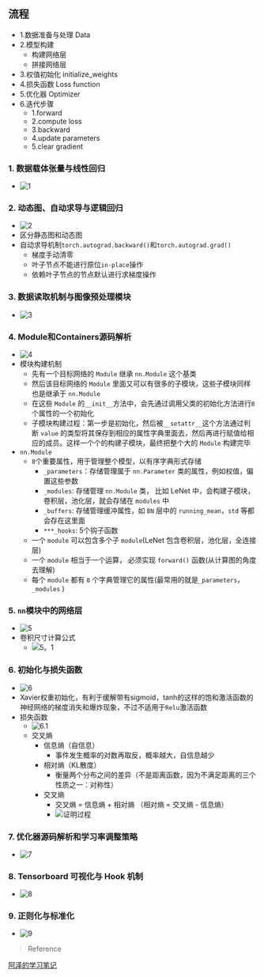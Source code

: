 ## 流程
- 1.数据准备与处理 Data
- 2.模型构建
    - 构建网络层
    - 拼接网络层
- 3.权值初始化 initialize_weights
- 4.损失函数 Loss function
- 5.优化器 Optimizer
- 6.迭代步骤
    - 1.forward
    - 2.compute loss
    - 3.backward
    - 4.update parameters
    - 5.clear gradient

### 1. 数据载体张量与线性回归
- ![1](pics/chp1.png)

### 2. 动态图、自动求导与逻辑回归
- ![2](pics/chp2.png)
- 区分静态图和动态图
- 自动求导机制`torch.autograd.backward()`和`torch.autograd.grad()`
    - 梯度手动清零
    - 叶子节点不能进行原位`in-place`操作
    - 依赖叶子节点的节点默认进行求梯度操作
    
### 3. 数据读取机制与图像预处理模块
- ![3](pics/chp3.png)

### 4. Module和Containers源码解析
- ![4](pics/chp4.png)
- 模块构建机制
    - 先有一个目标网络的 `Module` 继承 `nn.Module` 这个基类
    - 然后该目标网络的 `Module` 里面又可以有很多的子模块，这些子模块同样也是继承于 `nn.Module`
    - 在这些 `Module` 的`__init__`方法中，会先通过调用父类的初始化方法进行`8`个属性的一个初始化
    - 子模块构建过程：第一步是初始化，然后被`__setattr__`这个方法通过判断 `value` 的类型将其保存到相应的属性字典里面去，然后再进行赋值给相应的成员。这样一个个的构建子模块，最终把整个大的 `Module` 构建完毕
- `nn.Module`
    - `8`个重要属性，用于管理整个模型，以有序字典形式存储
        - `_parameters`：存储管理属于 `nn.Parameter` 类的属性，例如权值，偏置这些参数
        - `_modules`: 存储管理 `nn.Module` 类， 比如 LeNet 中，会构建子模块，卷积层，池化层，就会存储在 `modules` 中
        - `_buffers`: 存储管理缓冲属性，如 `BN` 层中的 `running_mean`，`std` 等都会存在这里面
        - `***_hooks`: 5个钩子函数
    - 一个 `module` 可以包含多个子 `module`(LeNet 包含卷积层，池化层，全连接层)
    - 一个 `module` 相当于一个运算， 必须实现 `forward()` 函数(从计算图的角度去理解)
    - 每个 `module` 都有 `8` 个字典管理它的属性(最常用的就是`_parameters`，`_modules` )

### 5. `nn`模块中的网络层
- ![5](pics/chp5.png)
- 卷积尺寸计算公式
    - ![5。1](pics/chp5-1.png)

### 6. 初始化与损失函数
- ![6](pics/chp6.png)
- Xavier权重初始化，有利于缓解带有sigmoid，tanh的这样的饱和激活函数的神经网络的梯度消失和爆炸现象，不过不适用于`Relu`激活函数
- 损失函数
    - ![6.1](pics/chp6.1.png)
    - 交叉熵
        - 信息熵（自信息）
            - 事件发生概率的对数再取反，概率越大，自信息越少
        - 相对熵（KL散度）
            - 衡量两个分布之间的差异（不是距离函数，因为不满足距离的三个性质之一：对称性）
        - 交叉熵
            - 交叉熵 = 信息熵 + 相对熵 （相对熵 = 交叉熵 - 信息熵）
            - ![证明过程](pics/chp6.2.png)
            
### 7. 优化器源码解析和学习率调整策略
- ![7](pics/chp7.png)

### 8. Tensorboard 可视化与 Hook 机制
- ![8](pics/chp8.png)

### 9. 正则化与标准化
- ![9](pics/chp9.png)

> Reference

[阿泽的学习笔记](https://mp.weixin.qq.com/mp/homepage?__biz=MzIwMDIzNDI2Ng==&hid=10&sn=25d0262fcb130258ed1a516f298c7ee4&scene=18#wechat_redirect)